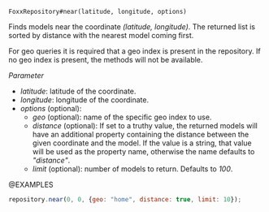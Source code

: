 

`FoxxRepository#near(latitude, longitude, options)`

Finds models near the coordinate *(latitude, longitude)*. The returned
list is sorted by distance with the nearest model coming first.

For geo queries it is required that a geo index is present in the
repository. If no geo index is present, the methods will not be available.

*Parameter*

* *latitude*: latitude of the coordinate.
* *longitude*: longitude of the coordinate.
* *options* (optional):
  * *geo* (optional): name of the specific geo index to use.
  * *distance* (optional): If set to a truthy value, the returned models
    will have an additional property containing the distance between the
    given coordinate and the model. If the value is a string, that value
    will be used as the property name, otherwise the name defaults to *"distance"*.
  * *limit* (optional): number of models to return. Defaults to *100*.

@EXAMPLES

```javascript
repository.near(0, 0, {geo: "home", distance: true, limit: 10});
```

